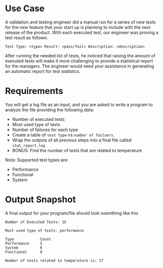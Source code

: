 # Use Case

A validation and testing engineer did a manual run for a series of new tests for the new feature that your start up is planning to include with the next release of the product.
With each executed test, our engineer was proving a test result as follows:

```
Test Type: <type> Result: <pass/fail> Description: <description> 
```

After running the needed list of tests, he noticed that raising the amount of executed tests will make it more challenging to provide a statistical report for the managers.
The engineer would need your assistance in generating an automatic report for test statistics.

#  Requirements

You will get a log file as an input, and you are asked to write a program to analyze the file providing the following data:

- Number of executed tests
- Most used type of tests
- Number of failures for each type
- Create a table of `test type` vs `number of failuers`.
- Wrap the outputs of all previous steps into a final file called `stat_report.log`
- BONUS: Find the number of tests that are related to temperature

Note: Supported test types are:
- Performance
- Functional 
- System

# Output Snapshot

A final output for your program/file should look soemthing like this

```
Number of Executed Tests: 15

Most used type of tests: performance

Type            Count
Performance     5
System          6
Functional      8

Number of tests related to temperature is: 17
```

